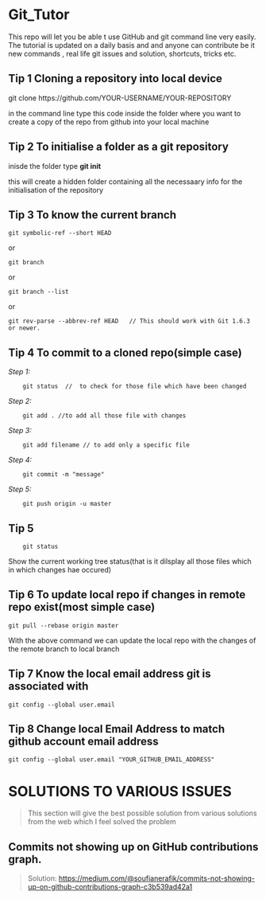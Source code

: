 # Git_Tutor
This repo will let you be able t use GitHub and git command line very easily. The tutorial is updated on a daily basis and and anyone can contribute be it new commands , real life git issues and solution, shortcuts, tricks etc. 

## Tip 1 Cloning a repository into local device
   git clone https:<area>//github.com/YOUR-USERNAME/YOUR-REPOSITORY 
   
   in the command line type this code inside the folder where you want to create a copy of the repo from github into your local machine
  

## Tip 2 To initialise a folder as a git repository
   inisde the folder type **git init**
   
   this will create a hidden folder containing all the necessaary info for the initialisation of the repository
   
   
## Tip 3 To know the current branch
    git symbolic-ref --short HEAD
     
or
   
    git branch 
     
or

    git branch --list 
     
or

    git rev-parse --abbrev-ref HEAD   // This should work with Git 1.6.3 or newer.

## Tip 4 To commit to a cloned repo(simple case)
   *Step 1:*
   
        git status  //  to check for those file which have been changed
   *Step 2:* 
   
        git add . //to add all those file with changes
   *Step 3:*  
   
        git add filename // to add only a specific file
   *Step 4:*  
   
        git commit -m "message"
   *Step 5:*  
        
        git push origin -u master
## Tip 5

        git status
    
   Show the current working tree status(that is it dilsplay all those files which in which changes hae occured)

## Tip 6 To update local repo if changes in remote repo exist(most simple case)
	git pull --rebase origin master

   With the above command we can update the local repo with the changes of the remote branch to local branch

## Tip 7 Know the local email address git is associated with
	git config --global user.email

## Tip 8 Change local Email Address to match github account email address
	git config --global user.email "YOUR_GITHUB_EMAIL_ADDRESS"



# SOLUTIONS TO VARIOUS ISSUES
 >This section will give the best possible solution from various solutions from the web which I feel solved the problem
	
## Commits not showing up on GitHub contributions graph.
 > Solution: https://medium.com/@soufianerafik/commits-not-showing-up-on-github-contributions-graph-c3b539ad42a1
